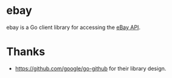 # ebay

ebay is a Go client library for accessing the [eBay API](https://developer.ebay.com/).


# Thanks

- https://github.com/google/go-github for their library design.
